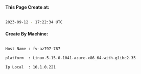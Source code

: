 
   
#### This Page Create at:

```bash

2023-09-12 - 17:22:34 UTC

```

#### Create By Machine:

```bash

Host Name : fv-az797-787

platform  : Linux-5.15.0-1041-azure-x86_64-with-glibc2.35

Ip Local  : 10.1.0.221

```

